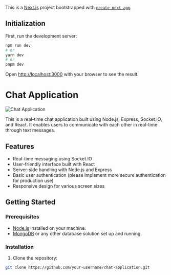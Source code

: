 This is a [Next.js](https://nextjs.org/) project bootstrapped with [`create-next-app`](https://github.com/vercel/next.js/tree/canary/packages/create-next-app).

## Initialization

First, run the development server:

```bash
npm run dev
# or
yarn dev
# or
pnpm dev
```

Open [http://localhost:3000](http://localhost:3000) with your browser to see the result.
# Chat Application

![Chat Application](./chat-app-screenshot.png)

This is a real-time chat application built using Node.js, Express, Socket.IO, and React. It enables users to communicate with each other in real-time through text messages.

## Features

- Real-time messaging using Socket.IO
- User-friendly interface built with React
- Server-side handling with Node.js and Express
- Basic user authentication (please implement more secure authentication for production use)
- Responsive design for various screen sizes

## Getting Started

### Prerequisites

- [Node.js](https://nodejs.org) installed on your machine.
- [MongoDB](https://www.mongodb.com/) or any other database solution set up and running.

### Installation

1. Clone the repository:

```bash
git clone https://github.com/your-username/chat-application.git
